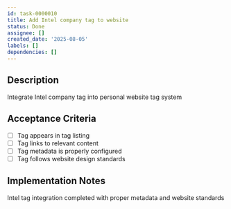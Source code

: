 ```yaml
---
id: task-0000010
title: Add Intel company tag to website
status: Done
assignee: []
created_date: '2025-08-05'
labels: []
dependencies: []
---
```


## Description

Integrate Intel company tag into personal website tag system

## Acceptance Criteria

- [ ] Tag appears in tag listing
- [ ] Tag links to relevant content
- [ ] Tag metadata is properly configured
- [ ] Tag follows website design standards

## Implementation Notes

Intel tag integration completed with proper metadata and website standards
